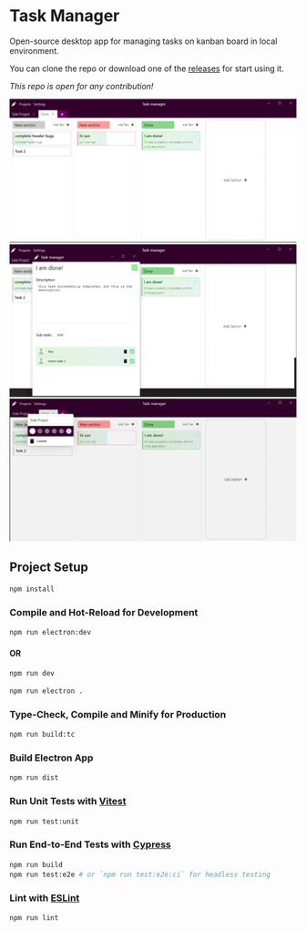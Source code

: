 # Task Manager

Open-source desktop app for managing tasks on kanban board in local environment.

You can clone the repo or download one of the [releases](https://github.com/m-emre-yalcin/task-manager/releases) for start using it.

_This repo is open for any contribution!_

![task manager screenshot](https://github.com/m-emre-yalcin/task-manager/blob/master/screenshots/Screenshot%202022-08-04%20061605.png)
![task manager screenshot](https://github.com/m-emre-yalcin/task-manager/blob/master/screenshots/Screenshot%202022-08-04%20061704.png)
![task manager screenshot](https://github.com/m-emre-yalcin/task-manager/blob/master/screenshots/Screenshot%202022-08-04%20061725.png)

## Project Setup

```sh
npm install
```

### Compile and Hot-Reload for Development

```sh
npm run electron:dev
```

#### OR

```sh
npm run dev
```

```sh
npm run electron .
```

### Type-Check, Compile and Minify for Production

```sh
npm run build:tc
```

### Build Electron App

```sh
npm run dist
```

### Run Unit Tests with [Vitest](https://vitest.dev/)

```sh
npm run test:unit
```

### Run End-to-End Tests with [Cypress](https://www.cypress.io/)

```sh
npm run build
npm run test:e2e # or `npm run test:e2e:ci` for headless testing
```

### Lint with [ESLint](https://eslint.org/)

```sh
npm run lint
```
